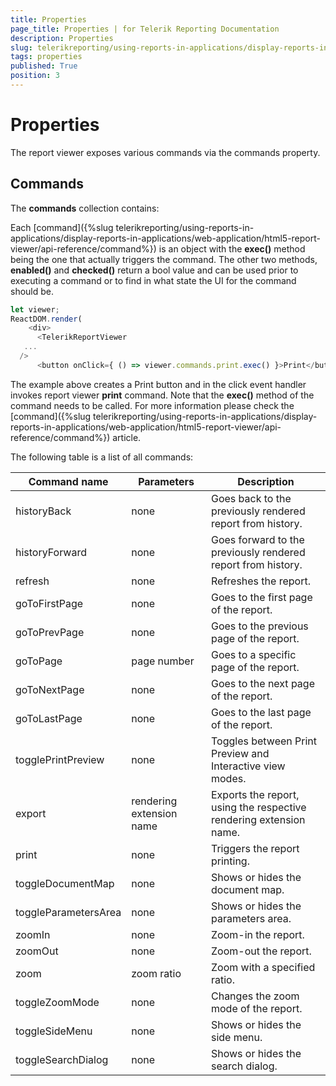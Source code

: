 ```yaml
---
title: Properties
page_title: Properties | for Telerik Reporting Documentation
description: Properties
slug: telerikreporting/using-reports-in-applications/display-reports-in-applications/web-application/react-report-viewer/api-reference/properties
tags: properties
published: True
position: 3
---
```


# Properties

The report viewer exposes various commands via the commands property.

## Commands

The __commands__ collection contains:         

Each [command]({%slug telerikreporting/using-reports-in-applications/display-reports-in-applications/web-application/html5-report-viewer/api-reference/command%}) is an object with the __exec()__ method being the one that actually triggers the command. The other two methods, __enabled()__ and __checked()__ return a bool value and can be used prior to executing a command or to find in what state the UI for the command should be. 
    
````JavaScript
let viewer;
ReactDOM.render(
    <div>
      <TelerikReportViewer
   ...
  />
      <button onClick={ () => viewer.commands.print.exec() }>Print</button>
````

The example above creates a Print button and in the click event handler invokes report viewer __print__ command. Note that the __exec()__ method of the command needs to be called. For more information please check the [command]({%slug telerikreporting/using-reports-in-applications/display-reports-in-applications/web-application/html5-report-viewer/api-reference/command%}) article. 

The following table is a list of all commands: 

| Command name | Parameters | Description |
| ------ | ------ | ------ |
|historyBack|none|Goes back to the previously rendered report from history.|
|historyForward|none|Goes forward to the previously rendered report from history.|
|refresh|none|Refreshes the report.|
|goToFirstPage|none|Goes to the first page of the report.|
|goToPrevPage|none|Goes to the previous page of the report.|
|goToPage|page number|Goes to a specific page of the report.|
|goToNextPage|none|Goes to the next page of the report.|
|goToLastPage|none|Goes to the last page of the report.|
|togglePrintPreview|none|Toggles between Print Preview and Interactive view modes.|
|export|rendering extension name|Exports the report, using the respective rendering extension name.|
|print|none|Triggers the report printing.|
|toggleDocumentMap|none|Shows or hides the document map.|
|toggleParametersArea|none|Shows or hides the parameters area.|
|zoomIn|none|Zoom-in the report.|
|zoomOut|none|Zoom-out the report.|
|zoom|zoom ratio|Zoom with a specified ratio.|
|toggleZoomMode|none|Changes the zoom mode of the report.|
|toggleSideMenu|none|Shows or hides the side menu.|
|toggleSearchDialog|none|Shows or hides the search dialog.|

